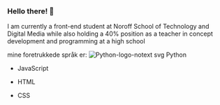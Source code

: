 ### Hello there! 👋

I am currently a front-end student at Noroff School of Technology and Digital Media while also holding a 40% position as a teacher in concept development and programming at a high school

mine foretrukkede språk er:
![Python-logo-notext svg](https://user-images.githubusercontent.com/59417456/223381548-a1ebcaad-6410-4457-b74d-cddf6afc7431.png) Python
- JavaScript

- HTML
- CSS

<!--
**ebergeng/ebergeng** is a ✨ _special_ ✨ repository because its `README.md` (this file) appears on your GitHub profile.

Here are some ideas to get you started:

- 🔭 I’m currently working on ...
- 🌱 I’m currently learning ...
- 👯 I’m looking to collaborate on ...
- 🤔 I’m looking for help with ...
- 💬 Ask me about ...
- 📫 How to reach me: ...
- 😄 Pronouns: ...
- ⚡ Fun fact: ...
-->

